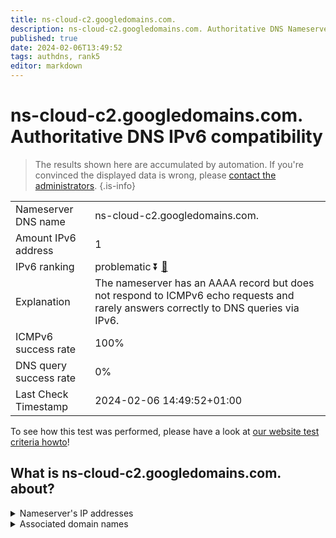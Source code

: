 ```yaml
---
title: ns-cloud-c2.googledomains.com.
description: ns-cloud-c2.googledomains.com. Authoritative DNS Nameserver IPv6 compatibility
published: true
date: 2024-02-06T13:49:52
tags: authdns, rank5
editor: markdown
---
```


# ns-cloud-c2.googledomains.com. Authoritative DNS IPv6 compatibility

> The results shown here are accumulated by automation. If you're convinced the displayed data is wrong, please [contact the administrators](/howto/chat). 
{.is-info}




|   |   |
| - | - |
| Nameserver DNS name | ns-cloud-c2.googledomains.com.
| Amount IPv6 address | 1
| IPv6 ranking | problematic :arrow_double_down: [🔗](/howto/ranking) |
| Explanation | The nameserver has an AAAA record but does not respond to ICMPv6 echo requests and rarely answers correctly to DNS queries via IPv6. |
| ICMPv6 success rate | 100%|
| DNS query success rate | 0% |
| Last Check Timestamp | 2024-02-06 14:49:52+01:00 |

To see how this test was performed, please have a look at [our website test criteria howto](/howto/testcriteria/authdns)!


## What is ns-cloud-c2.googledomains.com. about?




<details>
<summary>Nameserver's IP addresses</summary>

2001:4860:4802:34::6c

</details>



<details>
<summary>Associated domain names</summary>

www.tensorflow.org

</details>
